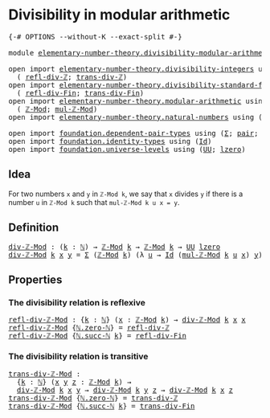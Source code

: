 # Divisibility in modular arithmetic

<pre class="Agda"><a id="47" class="Symbol">{-#</a> <a id="51" class="Keyword">OPTIONS</a> <a id="59" class="Pragma">--without-K</a> <a id="71" class="Pragma">--exact-split</a> <a id="85" class="Symbol">#-}</a>

<a id="90" class="Keyword">module</a> <a id="97" href="elementary-number-theory.divisibility-modular-arithmetic.html" class="Module">elementary-number-theory.divisibility-modular-arithmetic</a> <a id="154" class="Keyword">where</a>

<a id="161" class="Keyword">open</a> <a id="166" class="Keyword">import</a> <a id="173" href="elementary-number-theory.divisibility-integers.html" class="Module">elementary-number-theory.divisibility-integers</a> <a id="220" class="Keyword">using</a>
  <a id="228" class="Symbol">(</a> <a id="230" href="elementary-number-theory.divisibility-integers.html#2319" class="Function">refl-div-ℤ</a><a id="240" class="Symbol">;</a> <a id="242" href="elementary-number-theory.divisibility-integers.html#2423" class="Function">trans-div-ℤ</a><a id="253" class="Symbol">)</a>
<a id="255" class="Keyword">open</a> <a id="260" class="Keyword">import</a> <a id="267" href="elementary-number-theory.divisibility-standard-finite-types.html" class="Module">elementary-number-theory.divisibility-standard-finite-types</a> <a id="327" class="Keyword">using</a>
  <a id="335" class="Symbol">(</a> <a id="337" href="elementary-number-theory.divisibility-standard-finite-types.html#1376" class="Function">refl-div-Fin</a><a id="349" class="Symbol">;</a> <a id="351" href="elementary-number-theory.divisibility-standard-finite-types.html#1583" class="Function">trans-div-Fin</a><a id="364" class="Symbol">)</a>
<a id="366" class="Keyword">open</a> <a id="371" class="Keyword">import</a> <a id="378" href="elementary-number-theory.modular-arithmetic.html" class="Module">elementary-number-theory.modular-arithmetic</a> <a id="422" class="Keyword">using</a>
  <a id="430" class="Symbol">(</a> <a id="432" href="elementary-number-theory.modular-arithmetic.html#3446" class="Function">ℤ-Mod</a><a id="437" class="Symbol">;</a> <a id="439" href="elementary-number-theory.modular-arithmetic.html#11613" class="Function">mul-ℤ-Mod</a><a id="448" class="Symbol">)</a>
<a id="450" class="Keyword">open</a> <a id="455" class="Keyword">import</a> <a id="462" href="elementary-number-theory.natural-numbers.html" class="Module">elementary-number-theory.natural-numbers</a> <a id="503" class="Keyword">using</a> <a id="509" class="Symbol">(</a><a id="510" href="elementary-number-theory.natural-numbers.html#1444" class="Datatype">ℕ</a><a id="511" class="Symbol">)</a>

<a id="514" class="Keyword">open</a> <a id="519" class="Keyword">import</a> <a id="526" href="foundation.dependent-pair-types.html" class="Module">foundation.dependent-pair-types</a> <a id="558" class="Keyword">using</a> <a id="564" class="Symbol">(</a><a id="565" href="foundation-core.dependent-pair-types.html#502" class="Record">Σ</a><a id="566" class="Symbol">;</a> <a id="568" href="foundation-core.dependent-pair-types.html#575" class="InductiveConstructor">pair</a><a id="572" class="Symbol">;</a> <a id="574" href="foundation-core.dependent-pair-types.html#592" class="Field">pr1</a><a id="577" class="Symbol">;</a> <a id="579" href="foundation-core.dependent-pair-types.html#604" class="Field">pr2</a><a id="582" class="Symbol">)</a>
<a id="584" class="Keyword">open</a> <a id="589" class="Keyword">import</a> <a id="596" href="foundation.identity-types.html" class="Module">foundation.identity-types</a> <a id="622" class="Keyword">using</a> <a id="628" class="Symbol">(</a><a id="629" href="foundation-core.identity-types.html#641" class="Datatype">Id</a><a id="631" class="Symbol">)</a>
<a id="633" class="Keyword">open</a> <a id="638" class="Keyword">import</a> <a id="645" href="foundation.universe-levels.html" class="Module">foundation.universe-levels</a> <a id="672" class="Keyword">using</a> <a id="678" class="Symbol">(</a><a id="679" href="foundation-core.universe-levels.html#222" class="Primitive">UU</a><a id="681" class="Symbol">;</a> <a id="683" href="Agda.Primitive.html#764" class="Primitive">lzero</a><a id="688" class="Symbol">)</a>
</pre>
## Idea

For two numbers `x` and `y` in `ℤ-Mod k`, we say that `x` divides `y` if there is a number `u` in `ℤ-Mod k` such that `mul-ℤ-Mod k u x = y`.

## Definition

<pre class="Agda"><a id="div-ℤ-Mod"></a><a id="869" href="elementary-number-theory.divisibility-modular-arithmetic.html#869" class="Function">div-ℤ-Mod</a> <a id="879" class="Symbol">:</a> <a id="881" class="Symbol">(</a><a id="882" href="elementary-number-theory.divisibility-modular-arithmetic.html#882" class="Bound">k</a> <a id="884" class="Symbol">:</a> <a id="886" href="elementary-number-theory.natural-numbers.html#1444" class="Datatype">ℕ</a><a id="887" class="Symbol">)</a> <a id="889" class="Symbol">→</a> <a id="891" href="elementary-number-theory.modular-arithmetic.html#3446" class="Function">ℤ-Mod</a> <a id="897" href="elementary-number-theory.divisibility-modular-arithmetic.html#882" class="Bound">k</a> <a id="899" class="Symbol">→</a> <a id="901" href="elementary-number-theory.modular-arithmetic.html#3446" class="Function">ℤ-Mod</a> <a id="907" href="elementary-number-theory.divisibility-modular-arithmetic.html#882" class="Bound">k</a> <a id="909" class="Symbol">→</a> <a id="911" href="foundation-core.universe-levels.html#222" class="Primitive">UU</a> <a id="914" href="Agda.Primitive.html#764" class="Primitive">lzero</a>
<a id="920" href="elementary-number-theory.divisibility-modular-arithmetic.html#869" class="Function">div-ℤ-Mod</a> <a id="930" href="elementary-number-theory.divisibility-modular-arithmetic.html#930" class="Bound">k</a> <a id="932" href="elementary-number-theory.divisibility-modular-arithmetic.html#932" class="Bound">x</a> <a id="934" href="elementary-number-theory.divisibility-modular-arithmetic.html#934" class="Bound">y</a> <a id="936" class="Symbol">=</a> <a id="938" href="foundation-core.dependent-pair-types.html#502" class="Record">Σ</a> <a id="940" class="Symbol">(</a><a id="941" href="elementary-number-theory.modular-arithmetic.html#3446" class="Function">ℤ-Mod</a> <a id="947" href="elementary-number-theory.divisibility-modular-arithmetic.html#930" class="Bound">k</a><a id="948" class="Symbol">)</a> <a id="950" class="Symbol">(λ</a> <a id="953" href="elementary-number-theory.divisibility-modular-arithmetic.html#953" class="Bound">u</a> <a id="955" class="Symbol">→</a> <a id="957" href="foundation-core.identity-types.html#641" class="Datatype">Id</a> <a id="960" class="Symbol">(</a><a id="961" href="elementary-number-theory.modular-arithmetic.html#11613" class="Function">mul-ℤ-Mod</a> <a id="971" href="elementary-number-theory.divisibility-modular-arithmetic.html#930" class="Bound">k</a> <a id="973" href="elementary-number-theory.divisibility-modular-arithmetic.html#953" class="Bound">u</a> <a id="975" href="elementary-number-theory.divisibility-modular-arithmetic.html#932" class="Bound">x</a><a id="976" class="Symbol">)</a> <a id="978" href="elementary-number-theory.divisibility-modular-arithmetic.html#934" class="Bound">y</a><a id="979" class="Symbol">)</a>
</pre>
## Properties

### The divisibility relation is reflexive

<pre class="Agda"><a id="refl-div-ℤ-Mod"></a><a id="1053" href="elementary-number-theory.divisibility-modular-arithmetic.html#1053" class="Function">refl-div-ℤ-Mod</a> <a id="1068" class="Symbol">:</a> <a id="1070" class="Symbol">{</a><a id="1071" href="elementary-number-theory.divisibility-modular-arithmetic.html#1071" class="Bound">k</a> <a id="1073" class="Symbol">:</a> <a id="1075" href="elementary-number-theory.natural-numbers.html#1444" class="Datatype">ℕ</a><a id="1076" class="Symbol">}</a> <a id="1078" class="Symbol">(</a><a id="1079" href="elementary-number-theory.divisibility-modular-arithmetic.html#1079" class="Bound">x</a> <a id="1081" class="Symbol">:</a> <a id="1083" href="elementary-number-theory.modular-arithmetic.html#3446" class="Function">ℤ-Mod</a> <a id="1089" href="elementary-number-theory.divisibility-modular-arithmetic.html#1071" class="Bound">k</a><a id="1090" class="Symbol">)</a> <a id="1092" class="Symbol">→</a> <a id="1094" href="elementary-number-theory.divisibility-modular-arithmetic.html#869" class="Function">div-ℤ-Mod</a> <a id="1104" href="elementary-number-theory.divisibility-modular-arithmetic.html#1071" class="Bound">k</a> <a id="1106" href="elementary-number-theory.divisibility-modular-arithmetic.html#1079" class="Bound">x</a> <a id="1108" href="elementary-number-theory.divisibility-modular-arithmetic.html#1079" class="Bound">x</a>
<a id="1110" href="elementary-number-theory.divisibility-modular-arithmetic.html#1053" class="Function">refl-div-ℤ-Mod</a> <a id="1125" class="Symbol">{</a><a id="1126" href="elementary-number-theory.natural-numbers.html#1465" class="InductiveConstructor">ℕ.zero-ℕ</a><a id="1134" class="Symbol">}</a> <a id="1136" class="Symbol">=</a> <a id="1138" href="elementary-number-theory.divisibility-integers.html#2319" class="Function">refl-div-ℤ</a>
<a id="1149" href="elementary-number-theory.divisibility-modular-arithmetic.html#1053" class="Function">refl-div-ℤ-Mod</a> <a id="1164" class="Symbol">{</a><a id="1165" href="elementary-number-theory.natural-numbers.html#1478" class="InductiveConstructor">ℕ.succ-ℕ</a> <a id="1174" href="elementary-number-theory.divisibility-modular-arithmetic.html#1174" class="Bound">k</a><a id="1175" class="Symbol">}</a> <a id="1177" class="Symbol">=</a> <a id="1179" href="elementary-number-theory.divisibility-standard-finite-types.html#1376" class="Function">refl-div-Fin</a>
</pre>
### The divisibility relation is transitive

<pre class="Agda"><a id="trans-div-ℤ-Mod"></a><a id="1250" href="elementary-number-theory.divisibility-modular-arithmetic.html#1250" class="Function">trans-div-ℤ-Mod</a> <a id="1266" class="Symbol">:</a>
  <a id="1270" class="Symbol">{</a><a id="1271" href="elementary-number-theory.divisibility-modular-arithmetic.html#1271" class="Bound">k</a> <a id="1273" class="Symbol">:</a> <a id="1275" href="elementary-number-theory.natural-numbers.html#1444" class="Datatype">ℕ</a><a id="1276" class="Symbol">}</a> <a id="1278" class="Symbol">(</a><a id="1279" href="elementary-number-theory.divisibility-modular-arithmetic.html#1279" class="Bound">x</a> <a id="1281" href="elementary-number-theory.divisibility-modular-arithmetic.html#1281" class="Bound">y</a> <a id="1283" href="elementary-number-theory.divisibility-modular-arithmetic.html#1283" class="Bound">z</a> <a id="1285" class="Symbol">:</a> <a id="1287" href="elementary-number-theory.modular-arithmetic.html#3446" class="Function">ℤ-Mod</a> <a id="1293" href="elementary-number-theory.divisibility-modular-arithmetic.html#1271" class="Bound">k</a><a id="1294" class="Symbol">)</a> <a id="1296" class="Symbol">→</a>
  <a id="1300" href="elementary-number-theory.divisibility-modular-arithmetic.html#869" class="Function">div-ℤ-Mod</a> <a id="1310" href="elementary-number-theory.divisibility-modular-arithmetic.html#1271" class="Bound">k</a> <a id="1312" href="elementary-number-theory.divisibility-modular-arithmetic.html#1279" class="Bound">x</a> <a id="1314" href="elementary-number-theory.divisibility-modular-arithmetic.html#1281" class="Bound">y</a> <a id="1316" class="Symbol">→</a> <a id="1318" href="elementary-number-theory.divisibility-modular-arithmetic.html#869" class="Function">div-ℤ-Mod</a> <a id="1328" href="elementary-number-theory.divisibility-modular-arithmetic.html#1271" class="Bound">k</a> <a id="1330" href="elementary-number-theory.divisibility-modular-arithmetic.html#1281" class="Bound">y</a> <a id="1332" href="elementary-number-theory.divisibility-modular-arithmetic.html#1283" class="Bound">z</a> <a id="1334" class="Symbol">→</a> <a id="1336" href="elementary-number-theory.divisibility-modular-arithmetic.html#869" class="Function">div-ℤ-Mod</a> <a id="1346" href="elementary-number-theory.divisibility-modular-arithmetic.html#1271" class="Bound">k</a> <a id="1348" href="elementary-number-theory.divisibility-modular-arithmetic.html#1279" class="Bound">x</a> <a id="1350" href="elementary-number-theory.divisibility-modular-arithmetic.html#1283" class="Bound">z</a>
<a id="1352" href="elementary-number-theory.divisibility-modular-arithmetic.html#1250" class="Function">trans-div-ℤ-Mod</a> <a id="1368" class="Symbol">{</a><a id="1369" href="elementary-number-theory.natural-numbers.html#1465" class="InductiveConstructor">ℕ.zero-ℕ</a><a id="1377" class="Symbol">}</a> <a id="1379" class="Symbol">=</a> <a id="1381" href="elementary-number-theory.divisibility-integers.html#2423" class="Function">trans-div-ℤ</a>
<a id="1393" href="elementary-number-theory.divisibility-modular-arithmetic.html#1250" class="Function">trans-div-ℤ-Mod</a> <a id="1409" class="Symbol">{</a><a id="1410" href="elementary-number-theory.natural-numbers.html#1478" class="InductiveConstructor">ℕ.succ-ℕ</a> <a id="1419" href="elementary-number-theory.divisibility-modular-arithmetic.html#1419" class="Bound">k</a><a id="1420" class="Symbol">}</a> <a id="1422" class="Symbol">=</a> <a id="1424" href="elementary-number-theory.divisibility-standard-finite-types.html#1583" class="Function">trans-div-Fin</a>
</pre>
